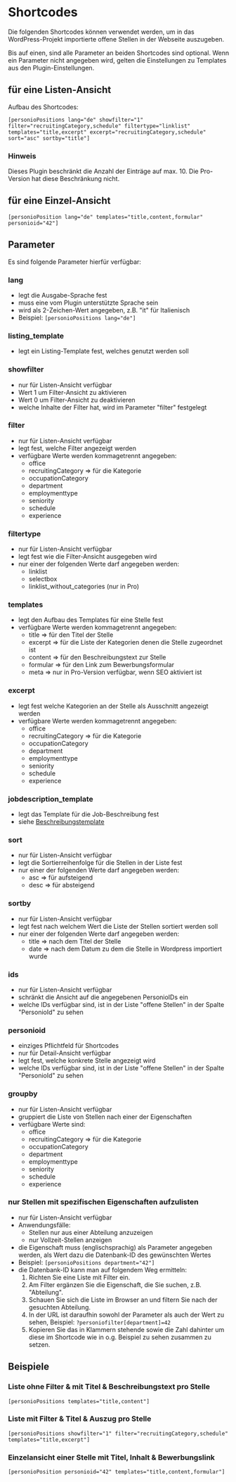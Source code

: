 # Shortcodes

Die folgenden Shortcodes können verwendet werden, um in das WordPress-Projekt importierte offene Stellen in der Webseite auszugeben.

Bis auf einen, sind alle Parameter an beiden Shortcodes sind optional. Wenn ein Parameter nicht angegeben wird, gelten die Einstellungen zu Templates aus den Plugin-Einstellungen.

## für eine Listen-Ansicht

Aufbau des Shortcodes:

`[personioPositions lang="de" showfilter="1" filter="recruitingCategory,schedule" filtertype="linklist" templates="title,excerpt" excerpt="recruitingCategory,schedule" sort="asc" sortby="title"]`

### Hinweis

Dieses Plugin beschränkt die Anzahl der Einträge auf max. 10.
Die Pro-Version hat diese Beschränkung nicht.

## für eine Einzel-Ansicht

`[personioPosition lang="de" templates="title,content,formular" personioid="42"]`

## Parameter

Es sind folgende Parameter hierfür verfügbar:

### lang

* legt die Ausgabe-Sprache fest
* muss eine vom Plugin unterstützte Sprache sein
* wird als 2-Zeichen-Wert angegeben, z.B. "it" für Italienisch
* Beispiel:
  `[personioPositions lang="de"]`

### listing_template

* legt ein Listing-Template fest, welches genutzt werden soll

### showfilter

* nur für Listen-Ansicht verfügbar
* Wert 1 um Filter-Ansicht zu aktivieren
* Wert 0 um Filter-Ansicht zu deaktivieren
* welche Inhalte der Filter hat, wird im Parameter "filter" festgelegt

### filter

* nur für Listen-Ansicht verfügbar
* legt fest, welche Filter angezeigt werden
* verfügbare Werte werden kommagetrennt angegeben:
  * office
  * recruitingCategory => für die Kategorie
  * occupationCategory
  * department
  * employmenttype
  * seniority
  * schedule
  * experience

### filtertype

* nur für Listen-Ansicht verfügbar
* legt fest wie die Filter-Ansicht ausgegeben wird
* nur einer der folgenden Werte darf angegeben werden:
  * linklist
  * selectbox
  * linklist_without_categories (nur in Pro)

### templates

* legt den Aufbau des Templates für eine Stelle fest
* verfügbare Werte werden kommagetrennt angegeben:
  * title => für den Titel der Stelle
  * excerpt => für die Liste der Kategorien denen die Stelle zugeordnet ist
  * content => für den Beschreibungstext zur Stelle
  * formular => für den Link zum Bewerbungsformular
  * meta => nur in Pro-Version verfügbar, wenn SEO aktiviert ist

### excerpt

* legt fest welche Kategorien an der Stelle als Ausschnitt angezeigt werden
* verfügbare Werte werden kommagetrennt angegeben:
  * office
  * recruitingCategory => für die Kategorie
  * occupationCategory
  * department
  * employmenttype
  * seniority
  * schedule
  * experience

### jobdescription_template

* legt das Template für die Job-Beschreibung fest
* siehe [Beschreibungstemplate](description-template_de.md)

### sort

* nur für Listen-Ansicht verfügbar
* legt die Sortierreihenfolge für die Stellen in der Liste fest
* nur einer der folgenden Werte darf angegeben werden:
  * asc => für aufsteigend
  * desc => für absteigend

### sortby

* nur für Listen-Ansicht verfügbar
* legt fest nach welchem Wert die Liste der Stellen sortiert werden soll
* nur einer der folgenden Werte darf angegeben werden:
  * title => nach dem Titel der Stelle
  * date => nach dem Datum zu dem die Stelle in Wordpress importiert wurde

### ids

* nur für Listen-Ansicht verfügbar
* schränkt die Ansicht auf die angegebenen PersonioIDs ein
* welche IDs verfügbar sind, ist in der Liste "offene Stellen" in der Spalte "PersonioId" zu sehen

### personioid

* einziges Pflichtfeld für Shortcodes
* nur für Detail-Ansicht verfügbar
* legt fest, welche konkrete Stelle angezeigt wird
* welche IDs verfügbar sind, ist in der Liste "offene Stellen" in der Spalte "PersonioId" zu sehen

### groupby

* nur für Listen-Ansicht verfügbar
* gruppiert die Liste von Stellen nach einer der Eigenschaften
* verfügbare Werte sind:
  * office
  * recruitingCategory => für die Kategorie
  * occupationCategory
  * department
  * employmenttype
  * seniority
  * schedule
  * experience

### nur Stellen mit spezifischen Eigenschaften aufzulisten

* nur für Listen-Ansicht verfügbar
* Anwendungsfälle:
  * Stellen nur aus einer Abteilung anzuzeigen
  * nur Vollzeit-Stellen anzeigen
* die Eigenschaft muss (englischsprachig) als Parameter angegeben werden, als Wert dazu die Datenbank-ID des gewünschten Wertes
* Beispiel:
  `[personioPositions department="42"]`
* die Datenbank-ID kann man auf folgendem Weg ermitteln:
  1. Richten Sie eine Liste mit Filter ein.
  2. Am Filter ergänzen Sie die Eigenschaft, die Sie suchen, z.B. "Abteilung".
  3. Schauen Sie sich die Liste im Browser an und filtern Sie nach der gesuchten Abteilung.
  4. In der URL ist daraufhin sowohl der Parameter als auch der Wert zu sehen, Beispiel: `?personiofilter[department]=42`
  5. Kopieren Sie das in Klammern stehende sowie die Zahl dahinter um diese im Shortcode wie in o.g. Beispiel zu sehen zusammen zu setzen.

## Beispiele

### Liste ohne Filter & mit Titel & Beschreibungstext pro Stelle

`[personioPositions templates="title,content"]`

### Liste mit Filter & Titel & Auszug pro Stelle

`[personioPositions showfilter="1" filter="recruitingCategory,schedule" templates="title,excerpt"]`

### Einzelansicht einer Stelle mit Titel, Inhalt & Bewerbungslink

`[personioPosition personioid="42" templates="title,content,formular"]`
